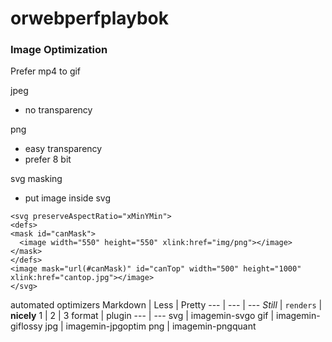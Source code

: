 # orwebperfplaybok
### Image Optimization
Prefer mp4 to gif

jpeg
- no transparency

png
- easy transparency
- prefer 8 bit

svg masking
- put image inside svg
```
<svg preserveAspectRatio="xMinYMin">
<defs>
<mask id="canMask">
  <image width="550" height="550" xlink:href="img/png"></image>
</mask>
</defs>
<image mask="url(#canMask)" id="canTop" width="500" height="1000" xlink:href="cantop.jpg"></image>
</svg>
```

automated optimizers
Markdown | Less | Pretty
--- | --- | ---
*Still* | `renders` | **nicely**
1 | 2 | 3
format | plugin
 --- | --- 
svg | imagemin-svgo
gif | imagemin-giflossy
jpg | imagemin-jpgoptim
png | imagemin-pngquant
